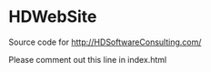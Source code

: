 # HDWebSite
Source code for http://HDSoftwareConsulting.com/

Please comment out this line in index.html
<!--<script src="Scripts/ga.js"></script>-->


